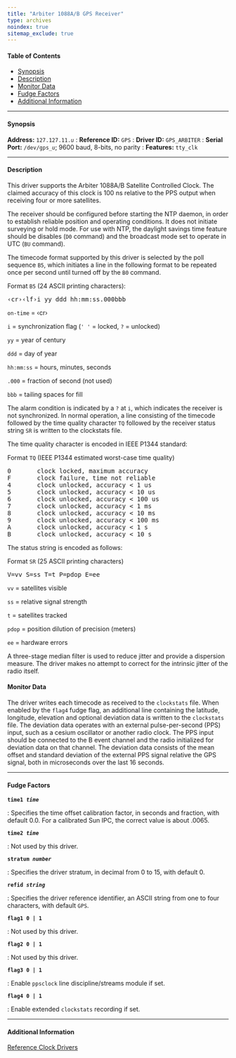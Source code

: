 ```yaml
---
title: "Arbiter 1088A/B GPS Receiver"
type: archives
noindex: true 
sitemap_exclude: true
---
```


#### Table of Contents

*   [Synopsis](/documentation/3-5.93e/driver11/#synopsis)
*   [Description](/documentation/3-5.93e/driver11/#description)
*   [Monitor Data](/documentation/3-5.93e/driver11/#monitor-data)
*   [Fudge Factors](/documentation/3-5.93e/driver11/#fudge-factors)
*   [Additional Information](/documentation/3-5.93e/driver11/#additional-information)

* * *

#### Synopsis

**Address:** <code>127.127.11._u_</code> 
: **Reference ID:** <code>GPS</code>
: **Driver ID:** <code>GPS_ARBITER</code>
: **Serial Port:** <code>/dev/gps\__u_</code>; 9600 baud, 8-bits, no parity
: **Features:** <code>tty_clk</code>

* * *

#### Description

This driver supports the Arbiter 1088A/B Satellite Controlled Clock. The claimed accuracy of this clock is 100 ns relative to the PPS output when receiving four or more satellites.

The receiver should be configured before starting the NTP daemon, in order to establish reliable position and operating conditions. It does not initiate surveying or hold mode. For use with NTP, the daylight savings time feature should be disables (<code>D0</code> command) and the broadcast mode set to operate in UTC (<code>BU</code> command).

The timecode format supported by this driver is selected by the poll sequence <code>B5</code>, which initiates a line in the following format to be repeated once per second until turned off by the <code>B0</code> command.

Format <code>B5</code> (24 ASCII printing characters):

<pre>
&lsaquo;cr&rsaquo;&lsaquo;lf&rsaquo;i yy ddd hh:mm:ss.000bbb
</pre>

`on-time` = &lsaquo;cr&rsaquo;

`i` = synchronization flag (`' '` = locked, `?` = unlocked)

`yy` = year of century

`ddd` = day of year

`hh:mm:ss` = hours, minutes, seconds

`.000` = fraction of second (not used)

`bbb` = tailing spaces for fill

The alarm condition is indicated by a `?` at `i`, which indicates the receiver is not synchronized. In normal operation, a line consisting of the timecode followed by the time quality character `TQ` followed by the receiver status string `SR` is written to the clockstats file.

The time quality character is encoded in IEEE P1344 standard:

Format <code>TQ</code> (IEEE P1344 estimated worst-case time quality)

<pre>0       clock locked, maximum accuracy
F       clock failure, time not reliable
4       clock unlocked, accuracy < 1 us
5       clock unlocked, accuracy < 10 us
6       clock unlocked, accuracy < 100 us
7       clock unlocked, accuracy < 1 ms
8       clock unlocked, accuracy < 10 ms
9       clock unlocked, accuracy < 100 ms
A       clock unlocked, accuracy < 1 s
B       clock unlocked, accuracy < 10 s</pre>

The status string is encoded as follows:

Format <code>SR</code> (25 ASCII printing characters)

<pre>V=vv S=ss T=t P=pdop E=ee</pre>

`vv` = satellites visible

`ss` = relative signal strength

`t` = satellites tracked

`pdop` = position dilution of precision (meters)

`ee` = hardware errors

A three-stage median filter is used to reduce jitter and provide a dispersion measure. The driver makes no attempt to correct for the intrinsic jitter of the radio itself.

#### Monitor Data

The driver writes each timecode as received to the <code>clockstats</code> file. When enabled by the <code>flag4</code> fudge flag, an additional line containing the latitude, longitude, elevation and optional deviation data is written to the <code>clockstats</code> file. The deviation data operates with an external pulse-per-second (PPS) input, such as a cesium oscillator or another radio clock. The PPS input should be connected to the B event channel and the radio initialized for deviation data on that channel. The deviation data consists of the mean offset and standard deviation of the external PPS signal relative the GPS signal, both in microseconds over the last 16 seconds. 

* * *

#### Fudge Factors

<code>**time1 _time_**</code>

: Specifies the time offset calibration factor, in seconds and fraction, with default 0.0. For a calibrated Sun IPC, the correct value is about .0065.

<code>**time2 _time_**</code>

: Not used by this driver.

<code>**stratum _number_**</code>

: Specifies the driver stratum, in decimal from 0 to 15, with default 0.

<code>**refid _string_**</code>

: Specifies the driver reference identifier, an ASCII string from one to four characters, with default <code>GPS</code>.

<code>**flag1 0 | 1**</code>

: Not used by this driver.

<code>**flag2 0 | 1**</code>

: Not used by this driver.

<code>**flag3 0 | 1**</code>

: Enable <code>ppsclock</code> line discipline/streams module if set. 

<code>**flag4 0 | 1**</code>

: Enable extended <code>clockstats</code> recording if set.

* * *

#### Additional Information

[Reference Clock Drivers](/documentation/3-5.93e/refclock/)